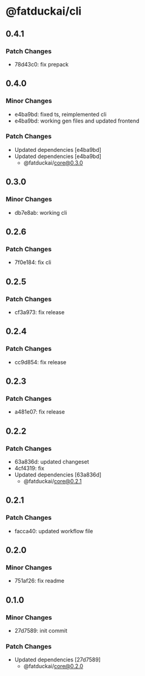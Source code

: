 # @fatduckai/cli

## 0.4.1

### Patch Changes

- 78d43c0: fix prepack

## 0.4.0

### Minor Changes

- e4ba9bd: fixed ts, reimplemented cli
- e4ba9bd: working gen files and updated frontend

### Patch Changes

- Updated dependencies [e4ba9bd]
- Updated dependencies [e4ba9bd]
  - @fatduckai/core@0.3.0

## 0.3.0

### Minor Changes

- db7e8ab: working cli

## 0.2.6

### Patch Changes

- 7f0e184: fix cli

## 0.2.5

### Patch Changes

- cf3a973: fix release

## 0.2.4

### Patch Changes

- cc9d854: fix release

## 0.2.3

### Patch Changes

- a481e07: fix release

## 0.2.2

### Patch Changes

- 63a836d: updated changeset
- 4cf4319: fix
- Updated dependencies [63a836d]
  - @fatduckai/core@0.2.1

## 0.2.1

### Patch Changes

- facca40: updated workflow file

## 0.2.0

### Minor Changes

- 751af26: fix readme

## 0.1.0

### Minor Changes

- 27d7589: init commit

### Patch Changes

- Updated dependencies [27d7589]
  - @fatduckai/core@0.2.0
